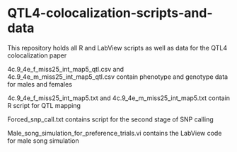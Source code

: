 # QTL4-colocalization-scripts-and-data
This repository holds all R and LabView scripts as well as data for the QTL4 colocalization paper

4c.9_4e_f_miss25_int_map5_qtl.csv and 4c.9_4e_m_miss25_int_map5_qtl.csv contain phenotype and genotype data for males and females

4c.9_4e_f_miss25_int_map5.txt and 4c.9_4e_m_miss25_int_map5.txt contain R script for QTL mapping

Forced_snp_call.txt contains script for the second stage of SNP calling

Male_song_simulation_for_preference_trials.vi contains the LabView code for male song simulation
